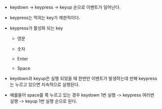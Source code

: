 - keydown -> keypress -> keyup 순으로 이벤트가 일어난다.

- keypress는 먹히는 key가 제한적이다. 

- keypress가 활성화 되는 key

  - 영문

  - 숫자

  - Enter

  - Space

- keydown과 keyup은 실행 되었을 때 한번만 이벤트가 발생하는데 반해
keypress는 누르고 있으면 지속적으로 실행된다.

- 예를들어 space를 쭉 누르고 있는 경우
keydown 1번 실행 -> keypress 여러번 실행 -> keyup 1번 실행 순으로 된다.